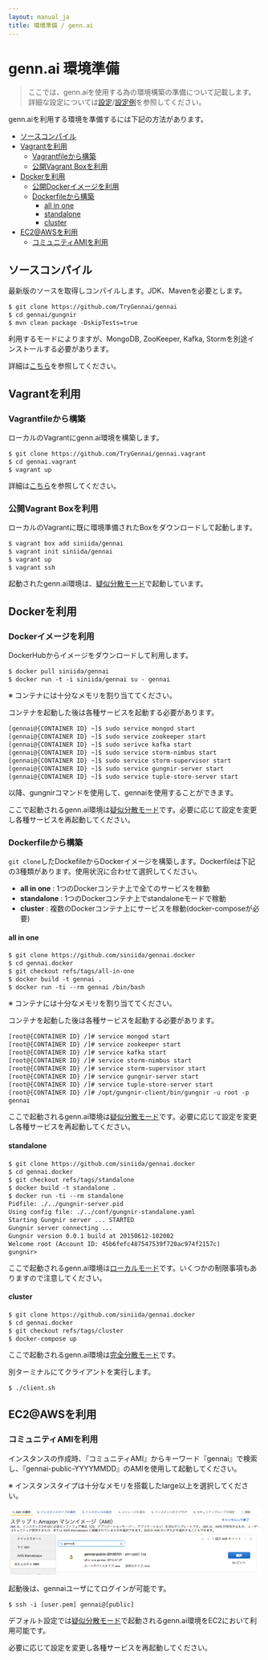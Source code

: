 ```yaml
---
layout: manual_ja
title: 環境準備 / genn.ai
---
```


# genn.ai 環境準備

> ここでは、genn.aiを使用する為の環境構築の準備について記載します。詳細な設定については[設定](/ja/config.html)/[設定例](/ja/example.html)を参照してください。

genn.aiを利用する環境を準備するには下記の方法があります。

* [ソースコンパイル](#compile)
* [Vagrantを利用](#vagrant)
  * [Vagrantfileから構築](#vagrantfile)
  * [公開Vagrant Boxを利用](#vagrantbox)
* [Dockerを利用](#docker)
  * [公開Dockerイメージを利用](#dockerimage)
  * [Dockerfileから構築](#dockerfile)
    * [all in one](#docker-allinone)
    * [standalone](#docker-standalone)
    * [cluster](#docker-cluster)
* [EC2@AWSを利用](#ec2)
  * [コミュニティAMIを利用](#public-ami)

## ソースコンパイル <a name="compile" class="anchor"></a>

最新版のソースを取得しコンパイルします。JDK、Mavenを必要とします。

    $ git clone https://github.com/TryGennai/gennai
    $ cd gennai/gungnir
    $ mvn clean package -DskipTests=true

利用するモードによりますが、MongoDB, ZooKeeper, Kafka, Stormを別途インストールする必要があります。

詳細は[こちら](https://github.com/TryGennai/gennai/tree/master/gungnir#getting-started-with-gennai)を参照してください。

## Vagrantを利用 <a name="vagrant" class="anchor"></a>

### Vagrantfileから構築 <a name="vagrantfile" class="anchor"></a>

ローカルのVagrantにgenn.ai環境を構築します。

    $ git clone https://github.com/TryGennai/gennai.vagrant
    $ cd gennai.vagrant
    $ vagrant up

詳細は[こちら](https://github.com/TryGennai/gennai.vagrant)を参照してください。

### 公開Vagrant Boxを利用 <a name="vagrantbox" class="anchor"></a>

ローカルのVagrantに既に環境準備されたBoxをダウンロードして起動します。

    $ vagrant box add siniida/gennai
    $ vagrant init siniida/gennai
    $ vagrant up
    $ vagrant ssh

起動されたgenn.ai環境は、[疑似分散モード](/ja/config.html#mode.pseudo)で起動しています。

## Dockerを利用 <a name="docker" class="anchor"></a>

### Dockerイメージを利用 <a name="dockerimage" class="anchor"></a>

DockerHubからイメージをダウンロードして利用します。

    $ docker pull siniida/gennai
    $ docker run -t -i siniida/gennai su - gennai

※ コンテナには十分なメモリを割り当ててください。

コンテナを起動した後は各種サービスを起動する必要があります。

    [gennai@{CONTAINER ID} ~]$ sudo service mongod start
    [gennai@{CONTAINER ID} ~]$ sudo service zookeeper start
    [gennai@{CONTAINER ID} ~]$ sudo serivce kafka start
    [gennai@{CONTAINER ID} ~]$ sudo service storm-nimbus start
    [gennai@{CONTAINER ID} ~]$ sudo service storm-supervisor start
    [gennai@{CONTAINER ID} ~]$ sudo service gungnir-server start
    [gennai@{CONTAINER ID} ~]$ sudo service tuple-store-server start

以降、gungnirコマンドを使用して、gennaiを使用することができます。

ここで起動されるgenn.ai環境は[疑似分散モード](/ja/config.html#mode.pseudo)です。必要に応じて設定を変更し各種サービスを再起動してください。


### Dockerfileから構築 <a name="dockerfile" class="anchor"></a>

`git clone`したDockefileからDockerイメージを構築します。Dockerfileは下記の3種類があります。使用状況に合わせて選択してください。

* **all in one** : 1つのDockerコンテナ上で全てのサービスを稼動
* **standalone** : 1つのDockerコンテナ上でstandaloneモードで稼動
* **cluster** : 複数のDockerコンテナ上にサービスを稼動(docker-composeが必要)

#### all in one <a name="docker-allinone" class="anchor"></a>

    $ git clone https://github.com/siniida/gennai.docker
    $ cd gennai.docker
    $ git checkout refs/tags/all-in-one
    $ docker build -t gennai .
    $ docker run -ti --rm gennai /bin/bash

※ コンテナには十分なメモリを割り当ててください。

コンテナを起動した後は各種サービスを起動する必要があります。

    [root@{CONTAINER ID} /]# service mongod start
    [root@{CONTAINER ID} /]# service zookeeper start
    [root@{CONTAINER ID} /]# service kafka start
    [root@{CONTAINER ID} /]# service storm-nimbus start
    [root@{CONTAINER ID} /]# service storm-supervisor start
    [root@{CONTAINER ID} /]# service gungnir-server start
    [root@{CONTAINER ID} /]# service tuple-store-server start
    [root@{CONTAINER ID} /]# /opt/gungnir-client/bin/gungnir -u root -p gennai

ここで起動されるgenn.ai環境は[疑似分散モード](/ja/config.html#mode.pseudo)です。必要に応じて設定を変更し各種サービスを再起動してください。

#### standalone <a name="docker-standalone" class="anchor"></a>

    $ git clone https://github.com/siniida/gennai.docker
    $ cd gennai.docker
    $ git checkout refs/tags/standalone
    $ docker build -t standalone .
    $ docker run -ti --rm standalone
    Pidfile: ./../gungnir-server.pid
    Using config file: ./../conf/gungnir-standalone.yaml
    Starting Gungnir server ... STARTED
    Gungnir server connecting ...
    Gungnir version 0.0.1 build at 20150612-102002
    Welcome root (Account ID: 45b6fefc487547539f720ac974f2157c)
    gungnir>

ここで起動されるgenn.ai環境は[ローカルモード](/ja/config.html#mode.local)です。いくつかの制限事項もありますので注意してください。

#### cluster <a name="docker-cluster" class="anchor"></a>

    $ git clone https://github.com/siniida/gennai.docker
    $ cd gennai.docker
    $ git checkout refs/tags/cluster
    $ docker-compose up

ここで起動されるgenn.ai環境は[完全分散モード](/ja/config.html#mode.distributed)です。

別ターミナルにてクライアントを実行します。

    $ ./client.sh

## EC2@AWSを利用 <a name="ec2" class="anchor"></a>

### コミュニティAMIを利用 <a name="public-ami" class="anchor"></a>

インスタンスの作成時、『コミュニティAMI』からキーワード『gennai』で検索し、『gennai-public-YYYYMMDD』のAMIを使用して起動してください。

※ インスタンスタイプは十分なメモリを搭載したlarge以上を選択してください。

![コミュニティAMI](/img/public-ami.png)

起動後は、gennaiユーザにてログインが可能です。

    $ ssh -i [user.pem] gennai@[public]

デフォルト設定では[疑似分散モード](/ja/config.html#mode.pseudo)で起動されるgenn.ai環境をEC2において利用可能です。

必要に応じて設定を変更し各種サービスを再起動してください。
